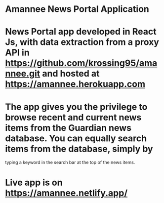 # Amannee News Portal Application

#  News Portal app developed in React Js, with data extraction from a proxy API in https://github.com/krossing95/amannee.git and hosted at https://amannee.herokuapp.com 

# The app gives you the privilege to browse recent and current news items from the Guardian news database. You can equally search items from the database, simply by 
typing a keyword in the search bar at the top of the news items.

# Live app is on https://amannee.netlify.app/
